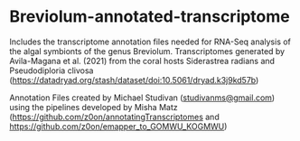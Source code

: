 # Breviolum-annotated-transcriptome
Includes the transcriptome annotation files needed for RNA-Seq analysis of the  algal symbionts of the genus Breviolum. Transcriptomes generated by Avila-Magana et al. (2021) from the coral hosts Siderastrea radians and Pseudodiploria clivosa (https://datadryad.org/stash/dataset/doi:10.5061/dryad.k3j9kd57b)

Annotation Files created by Michael Studivan (studivanms@gmail.com) using the pipelines developed by Misha Matz (https://github.com/z0on/annotatingTranscriptomes and https://github.com/z0on/emapper_to_GOMWU_KOGMWU)
